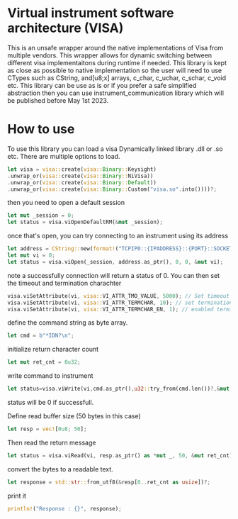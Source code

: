 #  Virtual instrument software architecture (VISA)
This is an unsafe wrapper around the native implementations of Visa from multiple vendors. This wrapper allows for dynamic switching between different visa implementaitons during runtime if needed. This library is kept as close as possible to native implementation so the user will need to use CTypes such as CString, and[u8;x] arrays, c_char, c_uchar, c_schar, c_void etc. This library can be use as is or if you prefer a safe simplified abstraction then you can use instrument_communication library which will be published before May 1st 2023. 

# How to use
To use this library you can load a visa Dynamically linked library .dll or .so etc. There are multiple options to load.
```rust
let visa = visa::create(visa::Binary::Keysight)
.unwrap_or(visa::create(visa::Binary::NiVisa))
.unwrap_or(visa::create(visa::Binary::Default))
.unwrap_or(visa::create(visa::Binary::Custom("visa.so".into())))?;
```
then you need to open a default session
```rust
let mut _session = 0;
let status = visa.viOpenDefaultRM(&mut _session);
```

once that's open, you can try connecting to an instrument using its address
```rust
let address = CString::new(format!("TCPIP0::{IPADDRESS}::{PORT}::SOCKET"))?;
let mut vi = 0;
let status = visa.viOpen(_session, address.as_ptr(), 0, 0, &mut vi);
```

note a successfully connection will return a status of 0. You can then set the timeout and termination charachter
```rust
visa.viSetAttribute(vi, visa::VI_ATTR_TMO_VALUE, 5000); // Set timeout
visa.viSetAttribute(vi, visa::VI_ATTR_TERMCHAR, 10); // set termination byte to 10
visa.viSetAttribute(vi, visa::VI_ATTR_TERMCHAR_EN, 1); // enabled termination byte to stop reading when encountering this character.
```

define the command string as byte array.
```rust
let cmd = b"*IDN?\n";
```
initialize return character count
```rust
let mut ret_cnt = 0u32;
```
write command to instrument
```rust
let status=visa.viWrite(vi,cmd.as_ptr(),u32::try_from(cmd.len())?,&mut ret_cnt);
```
status will be 0 if successfull. 

Define read buffer size (50 bytes in this case)
```rust
let resp = vec![0u8; 50];
```
Then read the return message
```rust
let status = visa.viRead(vi, resp.as_ptr() as *mut _, 50, &mut ret_cnt);
```
convert the bytes to a readable text.
```rust
let response = std::str::from_utf8(&resp[0..ret_cnt as usize])?;
```
print it 
```rust
println!("Response : {}", response);
```


